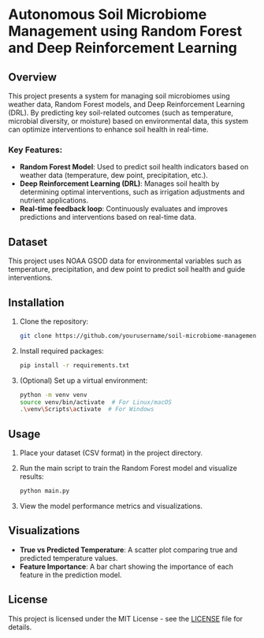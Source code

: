 
# Autonomous Soil Microbiome Management using Random Forest and Deep Reinforcement Learning

## Overview

This project presents a system for managing soil microbiomes using weather data, Random Forest models, and Deep Reinforcement Learning (DRL). By predicting key soil-related outcomes (such as temperature, microbial diversity, or moisture) based on environmental data, this system can optimize interventions to enhance soil health in real-time.

### Key Features:
- **Random Forest Model**: Used to predict soil health indicators based on weather data (temperature, dew point, precipitation, etc.).
- **Deep Reinforcement Learning (DRL)**: Manages soil health by determining optimal interventions, such as irrigation adjustments and nutrient applications.
- **Real-time feedback loop**: Continuously evaluates and improves predictions and interventions based on real-time data.

## Dataset

This project uses NOAA GSOD data for environmental variables such as temperature, precipitation, and dew point to predict soil health and guide interventions.

## Installation

1. Clone the repository:
   ```bash
   git clone https://github.com/yourusername/soil-microbiome-management.git
   ```

2. Install required packages:
   ```bash
   pip install -r requirements.txt
   ```

3. (Optional) Set up a virtual environment:
   ```bash
   python -m venv venv
   source venv/bin/activate  # For Linux/macOS
   .\venv\Scripts\activate  # For Windows
   ```

## Usage

1. Place your dataset (CSV format) in the project directory.
2. Run the main script to train the Random Forest model and visualize results:
   ```bash
   python main.py
   ```

3. View the model performance metrics and visualizations.

## Visualizations
- **True vs Predicted Temperature**: A scatter plot comparing true and predicted temperature values.
- **Feature Importance**: A bar chart showing the importance of each feature in the prediction model.

## License

This project is licensed under the MIT License - see the [LICENSE](LICENSE) file for details.
